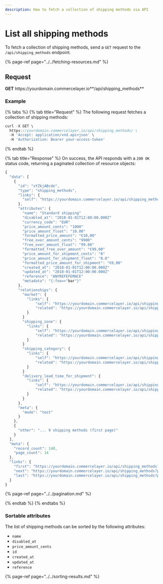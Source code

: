 ```yaml
---
description: How to fetch a collection of shipping methods via API
---
```


# List all shipping methods

To fetch a collection of shipping methods, send a `GET` request to the `/api/shipping_methods` endpoint.

{% page-ref page="../../fetching-resources.md" %}

## Request

**GET** https://<i></i>yourdomain.commercelayer.io**/api/shipping_methods**

### **Example**

{% tabs %}
{% tab title="Request" %}
The following request fetches a collection of shipping methods:

```javascript
curl -X GET \
  https://yourdomain.commercelayer.io/api/shipping_methods/ \
  -H 'Accept: application/vnd.api+json' \
  -H 'Authorization: Bearer your-access-token'
```
{% endtab %}

{% tab title="Response" %}
On success, the API responds with a `200 OK` status code, returning a paginated collection of resource objects:

```javascript
{
  "data": [
    {
      "id": "xYZkjABcde",
      "type": "shipping_methods",
      "links": {
        "self": "https://yourdomain.commercelayer.io/api/shipping_methods/xYZkjABcde"
      },
      "attributes": {
        "name": "Standard shipping"
        "disabled_at": "2018-01-01T12:00:00.000Z"
        "currency_code": "EUR"
        "price_amount_cents": "1000"
        "price_amount_float": "10.00"
        "formatted_price_amount": "€10,00"
        "free_over_amount_cents": "9900"
        "free_over_amount_float": "99.00"
        "formatted_free_over_amount": "€99,00"
        "price_amount_for_shipment_cents": "0"
        "price_amount_for_shipment_float": "0.0"
        "formatted_price_amount_for_shipment": "€0,00"
        "created_at": "2018-01-01T12:00:00.000Z"
        "updated_at": "2018-01-01T12:00:00.000Z"
        "reference": "ANYREFEFERNCE"
        "metadata": "{:foo=>"bar"}"
      },
      "relationships": {
        "market": {
          "links": {
              "self": "https://yourdomain.commercelayer.io/api/shipping_methods/xYZkjABcde/relationships/market",
              "related": "https://yourdomain.commercelayer.io/api/shipping_methods/xYZkjABcde/market"
          }
        }
        "shipping_zone": {
          "links": {
              "self": "https://yourdomain.commercelayer.io/api/shipping_methods/xYZkjABcde/relationships/shipping_zone",
              "related": "https://yourdomain.commercelayer.io/api/shipping_methods/xYZkjABcde/shipping_zone"
          }
        }
        "shipping_category": {
          "links": {
              "self": "https://yourdomain.commercelayer.io/api/shipping_methods/xYZkjABcde/relationships/shipping_category",
              "related": "https://yourdomain.commercelayer.io/api/shipping_methods/xYZkjABcde/shipping_category"
          }
        }
        "delivery_lead_time_for_shipment": {
          "links": {
              "self": "https://yourdomain.commercelayer.io/api/shipping_methods/xYZkjABcde/relationships/delivery_lead_time_for_shipment",
              "related": "https://yourdomain.commercelayer.io/api/shipping_methods/xYZkjABcde/delivery_lead_time_for_shipment"
          }
        }
      },
      "meta": {
        "mode": "test"
      }
    },
    {
      "other": "... 9 shipping methods (first page)"
    }
  ],
  "meta": {
    "record_count": 140,
    "page_count": 14
  },
  "links": {
    "first": "https://yourdomain.commercelayer.io/api/shipping_methods?page[number]=1&page[size]=10",
    "next": "https://yourdomain.commercelayer.io/api/shipping_methods?page[number]=2&page[size]=10",
    "last": "https://yourdomain.commercelayer.io/api/shipping_methods?page[number]=14&page[size]=10"
  }
}
```

{% page-ref page="../../pagination.md" %}

{% endtab %}
{% endtabs %}

### Sortable attributes

The list of shipping methods can be sorted by the following attributes:

* `name`
* `disabled_at`
* `price_amount_cents`
* `id`
* `created_at`
* `updated_at`
* `reference`

{% page-ref page="../../sorting-results.md" %}
